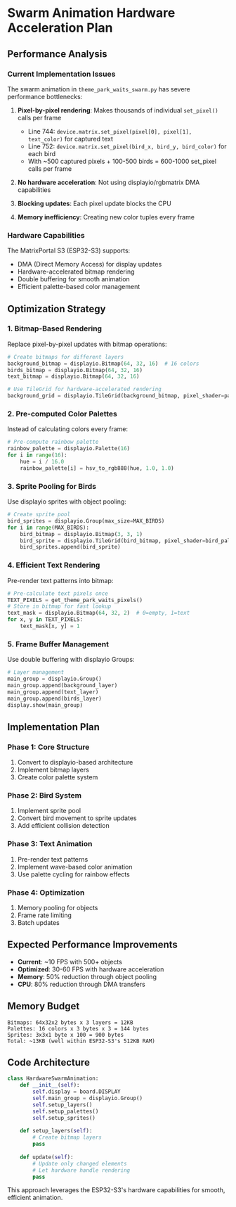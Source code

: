 # Swarm Animation Hardware Acceleration Plan

## Performance Analysis

### Current Implementation Issues
The swarm animation in `theme_park_waits_swarm.py` has severe performance bottlenecks:

1. **Pixel-by-pixel rendering**: Makes thousands of individual `set_pixel()` calls per frame
   - Line 744: `device.matrix.set_pixel(pixel[0], pixel[1], text_color)` for captured text
   - Line 752: `device.matrix.set_pixel(bird_x, bird_y, bird_color)` for each bird
   - With ~500 captured pixels + 100-500 birds = 600-1000 set_pixel calls per frame

2. **No hardware acceleration**: Not using displayio/rgbmatrix DMA capabilities
3. **Blocking updates**: Each pixel update blocks the CPU
4. **Memory inefficiency**: Creating new color tuples every frame

### Hardware Capabilities
The MatrixPortal S3 (ESP32-S3) supports:
- DMA (Direct Memory Access) for display updates
- Hardware-accelerated bitmap rendering
- Double buffering for smooth animation
- Efficient palette-based color management

## Optimization Strategy

### 1. Bitmap-Based Rendering
Replace pixel-by-pixel updates with bitmap operations:
```python
# Create bitmaps for different layers
background_bitmap = displayio.Bitmap(64, 32, 16)  # 16 colors
birds_bitmap = displayio.Bitmap(64, 32, 16)
text_bitmap = displayio.Bitmap(64, 32, 16)

# Use TileGrid for hardware-accelerated rendering
background_grid = displayio.TileGrid(background_bitmap, pixel_shader=palette)
```

### 2. Pre-computed Color Palettes
Instead of calculating colors every frame:
```python
# Pre-compute rainbow palette
rainbow_palette = displayio.Palette(16)
for i in range(16):
    hue = i / 16.0
    rainbow_palette[i] = hsv_to_rgb888(hue, 1.0, 1.0)
```

### 3. Sprite Pooling for Birds
Use displayio sprites with object pooling:
```python
# Create sprite pool
bird_sprites = displayio.Group(max_size=MAX_BIRDS)
for i in range(MAX_BIRDS):
    bird_bitmap = displayio.Bitmap(3, 3, 1)
    bird_sprite = displayio.TileGrid(bird_bitmap, pixel_shader=bird_palette, x=-10, y=-10)
    bird_sprites.append(bird_sprite)
```

### 4. Efficient Text Rendering
Pre-render text patterns into bitmap:
```python
# Pre-calculate text pixels once
TEXT_PIXELS = get_theme_park_waits_pixels()
# Store in bitmap for fast lookup
text_mask = displayio.Bitmap(64, 32, 2)  # 0=empty, 1=text
for x, y in TEXT_PIXELS:
    text_mask[x, y] = 1
```

### 5. Frame Buffer Management
Use double buffering with displayio Groups:
```python
# Layer management
main_group = displayio.Group()
main_group.append(background_layer)
main_group.append(text_layer)
main_group.append(birds_layer)
display.show(main_group)
```

## Implementation Plan

### Phase 1: Core Structure
1. Convert to displayio-based architecture
2. Implement bitmap layers
3. Create color palette system

### Phase 2: Bird System
1. Implement sprite pool
2. Convert bird movement to sprite updates
3. Add efficient collision detection

### Phase 3: Text Animation
1. Pre-render text patterns
2. Implement wave-based color animation
3. Use palette cycling for rainbow effects

### Phase 4: Optimization
1. Memory pooling for objects
2. Frame rate limiting
3. Batch updates

## Expected Performance Improvements
- **Current**: ~10 FPS with 500+ objects
- **Optimized**: 30-60 FPS with hardware acceleration
- **Memory**: 50% reduction through object pooling
- **CPU**: 80% reduction through DMA transfers

## Memory Budget
```
Bitmaps: 64x32x2 bytes x 3 layers = 12KB
Palettes: 16 colors x 3 bytes x 3 = 144 bytes
Sprites: 3x3x1 byte x 100 = 900 bytes
Total: ~13KB (well within ESP32-S3's 512KB RAM)
```

## Code Architecture
```python
class HardwareSwarmAnimation:
    def __init__(self):
        self.display = board.DISPLAY
        self.main_group = displayio.Group()
        self.setup_layers()
        self.setup_palettes()
        self.setup_sprites()
        
    def setup_layers(self):
        # Create bitmap layers
        pass
        
    def update(self):
        # Update only changed elements
        # Let hardware handle rendering
        pass
```

This approach leverages the ESP32-S3's hardware capabilities for smooth, efficient animation.